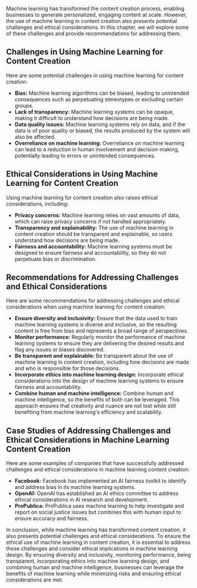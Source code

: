 

Machine learning has transformed the content creation process, enabling businesses to generate personalized, engaging content at scale. However, the use of machine learning in content creation also presents potential challenges and ethical considerations. In this chapter, we will explore some of these challenges and provide recommendations for addressing them.

Challenges in Using Machine Learning for Content Creation
---------------------------------------------------------

Here are some potential challenges in using machine learning for content creation:

* **Bias:** Machine learning algorithms can be biased, leading to unintended consequences such as perpetuating stereotypes or excluding certain groups.
* **Lack of transparency:** Machine learning systems can be opaque, making it difficult to understand how decisions are being made.
* **Data quality issues:** Machine learning systems rely on data, and if the data is of poor quality or biased, the results produced by the system will also be affected.
* **Overreliance on machine learning:** Overreliance on machine learning can lead to a reduction in human involvement and decision-making, potentially leading to errors or unintended consequences.

Ethical Considerations in Using Machine Learning for Content Creation
---------------------------------------------------------------------

Using machine learning for content creation also raises ethical considerations, including:

* **Privacy concerns:** Machine learning relies on vast amounts of data, which can raise privacy concerns if not handled appropriately.
* **Transparency and explainability:** The use of machine learning in content creation should be transparent and explainable, so users understand how decisions are being made.
* **Fairness and accountability:** Machine learning systems must be designed to ensure fairness and accountability, so they do not perpetuate bias or discrimination.

Recommendations for Addressing Challenges and Ethical Considerations
--------------------------------------------------------------------

Here are some recommendations for addressing challenges and ethical considerations when using machine learning for content creation:

* **Ensure diversity and inclusivity:** Ensure that the data used to train machine learning systems is diverse and inclusive, so the resulting content is free from bias and represents a broad range of perspectives.
* **Monitor performance:** Regularly monitor the performance of machine learning systems to ensure they are delivering the desired results and flag any issues or biases discovered.
* **Be transparent and explainable:** Be transparent about the use of machine learning in content creation, including how decisions are made and who is responsible for those decisions.
* **Incorporate ethics into machine learning design:** Incorporate ethical considerations into the design of machine learning systems to ensure fairness and accountability.
* **Combine human and machine intelligence:** Combine human and machine intelligence, so the benefits of both can be leveraged. This approach ensures that creativity and nuance are not lost while still benefiting from machine learning's efficiency and scalability.

Case Studies of Addressing Challenges and Ethical Considerations in Machine Learning Content Creation
-----------------------------------------------------------------------------------------------------

Here are some examples of companies that have successfully addressed challenges and ethical considerations in machine learning content creation:

* **Facebook:** Facebook has implemented an AI fairness toolkit to identify and address bias in its machine learning systems.
* **OpenAI:** OpenAI has established an AI ethics committee to address ethical considerations in AI research and development.
* **ProPublica:** ProPublica uses machine learning to help investigate and report on social justice issues but combines this with human input to ensure accuracy and fairness.

In conclusion, while machine learning has transformed content creation, it also presents potential challenges and ethical considerations. To ensure the ethical use of machine learning in content creation, it is essential to address these challenges and consider ethical implications in machine learning design. By ensuring diversity and inclusivity, monitoring performance, being transparent, incorporating ethics into machine learning design, and combining human and machine intelligence, businesses can leverage the benefits of machine learning while minimizing risks and ensuring ethical considerations are met.

